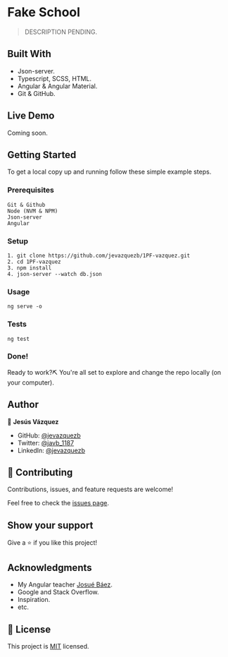 # Fake School

> DESCRIPTION PENDING.

## Built With

- Json-server.
- Typescript, SCSS, HTML.
- Angular & Angular Material.
- Git & GitHub.

## Live Demo

Coming soon.

## Getting Started

To get a local copy up and running follow these simple example steps.

### Prerequisites

    Git & Github
    Node (NVM & NPM)
    Json-server
    Angular
    

### Setup

    1. git clone https://github.com/jevazquezb/1PF-vazquez.git
    2. cd 1PF-vazquez
    3. npm install
    4. json-server --watch db.json

### Usage

    ng serve -o

### Tests

    ng test

### Done!

Ready to work?⛏️ You're all set to explore and change the repo locally (on your computer).

## Author

👤 **Jesús Vázquez**

- GitHub: [@jevazquezb](https://github.com/jevazquezb)
- Twitter: [@javb_1187](https://twitter.com/javb_1187)
- LinkedIn: [@jevazquezb](https://www.linkedin.com/in/jevazquezb)

## 🤝 Contributing

Contributions, issues, and feature requests are welcome!

Feel free to check the [issues page](https://github.com/jevazquezb/1PF-vazquez/issues).

## Show your support

Give a ⭐️ if you like this project!

## Acknowledgments

- My Angular teacher [Josué Báez](https://github.com/josuedeveloper15/).
- Google and Stack Overflow.
- Inspiration.
- etc.

## 📝 License

This project is [MIT](./LICENSE) licensed.
